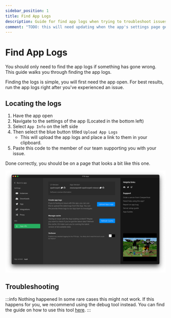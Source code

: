 ```yaml
---
sidebar_position: 1
title: Find App Logs
description: Guide for find app logs when trying to troubleshoot issues.
comment: "TODO: this will need updating when the app's settings page get it's redesign!"
---
```


# Find App Logs

You should only need to find the app logs if something has gone wrong. This guide walks you through finding the app logs.

Finding the logs is simple, you will first need the app open. For best results, run the app logs right after you've experienced an issue.

## Locating the logs

1. Have the app open
2. Navigate to the settings of the app (Located in the bottom left)
3. Select `App Info` on the left side
4. Then select the blue button titled `Upload App Logs`
    - This will upload the app logs and place a link to them in your clipboard.
5. Paste this code to the member of our team supporting you with your issue.

Done correctly, you should be on a page that looks a bit like this one.

![FTB App's settings screen showing the upload logs button](./../_assets/images/ftb-app-find-logs-settings.webp)

## Troubleshooting

:::info Nothing happened
In some rare cases this might not work. If this happens for you, we recommend using the debug tool instead. You can find the guide on how to use this tool [here](./ftb-debug).
:::
